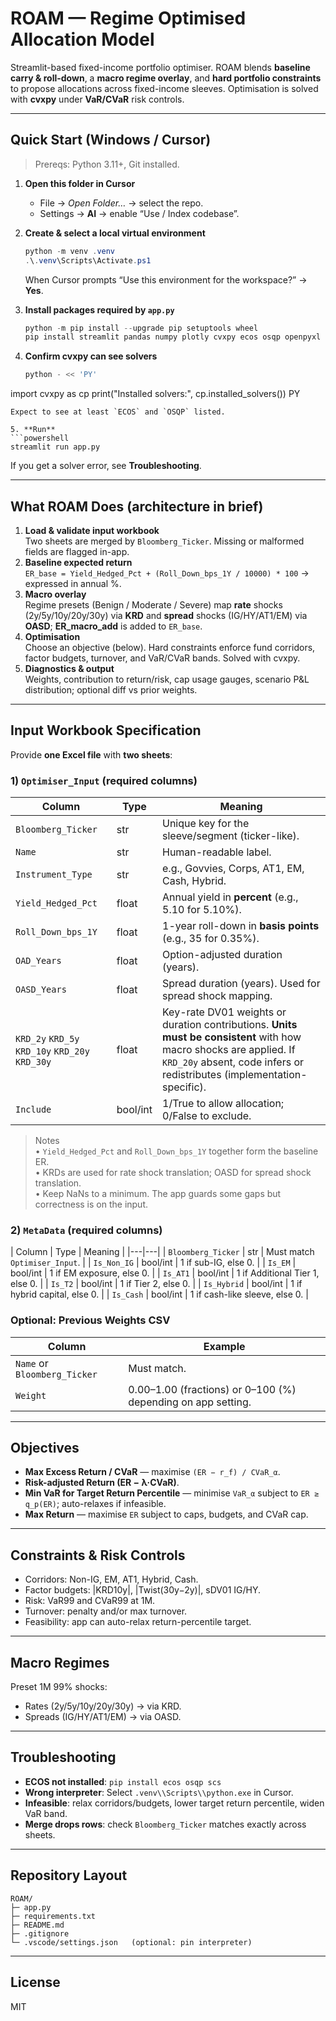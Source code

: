 # ROAM — Regime Optimised Allocation Model

Streamlit-based fixed-income portfolio optimiser. ROAM blends **baseline carry & roll-down**, a **macro regime overlay**, and **hard portfolio constraints** to propose allocations across fixed-income sleeves. Optimisation is solved with **cvxpy** under **VaR/CVaR** risk controls.

---

## Quick Start (Windows / Cursor)

> Prereqs: Python 3.11+, Git installed.

1. **Open this folder in Cursor**
   - File → *Open Folder…* → select the repo.
   - Settings → **AI** → enable “Use / Index codebase”.

2. **Create & select a local virtual environment**
   ```powershell
   python -m venv .venv
   .\.venv\Scripts\Activate.ps1
   ```
   When Cursor prompts “Use this environment for the workspace?” → **Yes**.

3. **Install packages required by `app.py`**
   ```powershell
   python -m pip install --upgrade pip setuptools wheel
   pip install streamlit pandas numpy plotly cvxpy ecos osqp openpyxl
   ```

4. **Confirm cvxpy can see solvers**
   ```powershell
   python - << 'PY'
import cvxpy as cp
print("Installed solvers:", cp.installed_solvers())
PY
   ```
   Expect to see at least `ECOS` and `OSQP` listed.

5. **Run**
   ```powershell
   streamlit run app.py
   ```

If you get a solver error, see **Troubleshooting**.

---

## What ROAM Does (architecture in brief)

1. **Load & validate input workbook**  
   Two sheets are merged by `Bloomberg_Ticker`. Missing or malformed fields are flagged in-app.
2. **Baseline expected return**  
   `ER_base = Yield_Hedged_Pct + (Roll_Down_bps_1Y / 10000) * 100` → expressed in annual %.
3. **Macro overlay**  
   Regime presets (Benign / Moderate / Severe) map **rate** shocks (2y/5y/10y/20y/30y) via **KRD** and **spread** shocks (IG/HY/AT1/EM) via **OASD**; **ER_macro_add** is added to `ER_base`.
4. **Optimisation**  
   Choose an objective (below). Hard constraints enforce fund corridors, factor budgets, turnover, and VaR/CVaR bands. Solved with cvxpy.
5. **Diagnostics & output**  
   Weights, contribution to return/risk, cap usage gauges, scenario P&L distribution; optional diff vs prior weights.

---

## Input Workbook Specification

Provide **one Excel file** with **two sheets**:

### 1) `Optimiser_Input` (required columns)

| Column | Type | Meaning |
|---|---|---|
| `Bloomberg_Ticker` | str | Unique key for the sleeve/segment (ticker-like). |
| `Name` | str | Human-readable label. |
| `Instrument_Type` | str | e.g., Govvies, Corps, AT1, EM, Cash, Hybrid. |
| `Yield_Hedged_Pct` | float | Annual yield in **percent** (e.g., 5.10 for 5.10%). |
| `Roll_Down_bps_1Y` | float | 1-year roll-down in **basis points** (e.g., 35 for 0.35%). |
| `OAD_Years` | float | Option-adjusted duration (years). |
| `OASD_Years` | float | Spread duration (years). Used for spread shock mapping. |
| `KRD_2y` `KRD_5y` `KRD_10y` `KRD_20y` `KRD_30y` | float | Key-rate DV01 weights or duration contributions. **Units must be consistent** with how macro shocks are applied. If `KRD_20y` absent, code infers or redistributes (implementation-specific). |
| `Include` | bool/int | 1/True to allow allocation; 0/False to exclude. |

> Notes  
> • `Yield_Hedged_Pct` and `Roll_Down_bps_1Y` together form the baseline ER.  
> • KRDs are used for rate shock translation; OASD for spread shock translation.  
> • Keep NaNs to a minimum. The app guards some gaps but correctness is on the input.

### 2) `MetaData` (required columns)

| Column | Type | Meaning |
|---|---|
| `Bloomberg_Ticker` | str | Must match `Optimiser_Input`. |
| `Is_Non_IG` | bool/int | 1 if sub-IG, else 0. |
| `Is_EM` | bool/int | 1 if EM exposure, else 0. |
| `Is_AT1` | bool/int | 1 if Additional Tier 1, else 0. |
| `Is_T2` | bool/int | 1 if Tier 2, else 0. |
| `Is_Hybrid` | bool/int | 1 if hybrid capital, else 0. |
| `Is_Cash` | bool/int | 1 if cash-like sleeve, else 0. |

### Optional: Previous Weights CSV

| Column | Example |
|---|---|
| `Name` or `Bloomberg_Ticker` | Must match. |
| `Weight` | 0.00–1.00 (fractions) or 0–100 (%) depending on app setting. |

---

## Objectives

- **Max Excess Return / CVaR** — maximise `(ER − r_f) / CVaR_α`.  
- **Risk-adjusted Return (ER − λ·CVaR)**.  
- **Min VaR for Target Return Percentile** — minimise `VaR_α` subject to `ER ≥ q_p(ER)`; auto-relaxes if infeasible.  
- **Max Return** — maximise `ER` subject to caps, budgets, and CVaR cap.

---

## Constraints & Risk Controls

- Corridors: Non-IG, EM, AT1, Hybrid, Cash.  
- Factor budgets: |KRD10y|, |Twist(30y−2y)|, sDV01 IG/HY.  
- Risk: VaR99 and CVaR99 at 1M.  
- Turnover: penalty and/or max turnover.  
- Feasibility: app can auto-relax return-percentile target.

---

## Macro Regimes

Preset 1M 99% shocks:
- Rates (2y/5y/10y/20y/30y) → via KRD.  
- Spreads (IG/HY/AT1/EM) → via OASD.

---

## Troubleshooting

- **ECOS not installed**: `pip install ecos osqp scs`  
- **Wrong interpreter**: Select `.venv\\Scripts\\python.exe` in Cursor.  
- **Infeasible**: relax corridors/budgets, lower target return percentile, widen VaR band.  
- **Merge drops rows**: check `Bloomberg_Ticker` matches exactly across sheets.

---

## Repository Layout

```
ROAM/
├─ app.py
├─ requirements.txt
├─ README.md
├─ .gitignore
└─ .vscode/settings.json   (optional: pin interpreter)
```

---

## License

MIT
